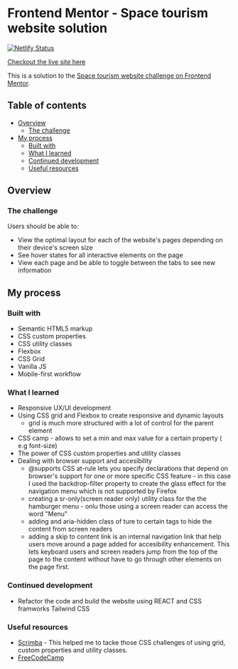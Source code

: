 # Frontend Mentor - Space tourism website solution

[![Netlify Status](https://api.netlify.com/api/v1/badges/b08120ef-3182-4009-897d-27ec3b3a3d08/deploy-status)](https://app.netlify.com/sites/space-website-frontend-challenge/deploys)

 [Checkout the live site here](https://space-website-frontend-challenge.netlify.app)

This is a solution to the [Space tourism website challenge on Frontend Mentor](https://www.frontendmentor.io/challenges/space-tourism-multipage-website-gRWj1URZ3). 

## Table of contents

- [Overview](#overview)
  - [The challenge](#the-challenge)
- [My process](#my-process)
  - [Built with](#built-with)
  - [What I learned](#what-i-learned)
  - [Continued development](#continued-development)
  - [Useful resources](#useful-resources)

## Overview

### The challenge

Users should be able to:

- View the optimal layout for each of the website's pages depending on their device's screen size
- See hover states for all interactive elements on the page
- View each page and be able to toggle between the tabs to see new information


## My process

### Built with

- Semantic HTML5 markup
- CSS custom properties
- CSS utility classes
- Flexbox
- CSS Grid
- Vanilla JS
- Mobile-first workflow

### What I learned

- Responsive UX/UI development
- Using CSS grid and Flexbox to create responsive and dynamic layouts
  - grid is much more structured with a lot of control for the parent element 
- CSS camp - allows to set a min and max value for a certain property ( e.g font-size)
- The power of CSS custom properties and utility classes
- Dealing with browser support and accesibility
  - @supports CSS at-rule lets you specify declarations that depend on browser's support for one or more specific CSS feature - in this case I used the backdrop-filter property to create the glass effect for the navigation menu which is not supported by Firefox 
  - creating a sr-only(screen reader only) utility class for the the hamburger menu - onlu those using  a screen reader can access the word "Menu"
  - adding and aria-hidden class of ture to certain tags to hide the content from screen readers
  - adding a skip to content link is an internal navigation link that help users move around a page added for accesibility enhancement. This lets keyboard users and screen readers jump from the top of the page to the content without have to go through other elements on the page first.



### Continued development

- Refactor the code and build the website using REACT and CSS framworks Tailwind CSS

### Useful resources

- [Scrimba](https://www.srcimba.com) - This helped me to tacke those CSS challenges of using grid, custom properties and utility classes. 
- [FreeCodeCamp](https://www.freecodecamp.org) 






